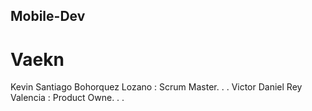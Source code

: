 ## Mobile-Dev
# Vaekn
Kevin Santiago Bohorquez Lozano : Scrum Master.
.
.
Victor Daniel Rey Valencia : Product Owne.
.
.
